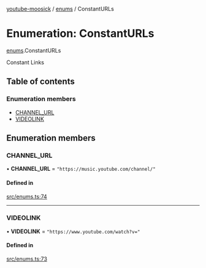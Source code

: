 [youtube-moosick](../README.md) / [enums](../modules/enums.md) / ConstantURLs

# Enumeration: ConstantURLs

[enums](../modules/enums.md).ConstantURLs

Constant Links

## Table of contents

### Enumeration members

- [CHANNEL\_URL](enums.ConstantURLs.md#channel_url)
- [VIDEOLINK](enums.ConstantURLs.md#videolink)

## Enumeration members

### CHANNEL\_URL

• **CHANNEL\_URL** = `"https://music.youtube.com/channel/"`

#### Defined in

[src/enums.ts:74](https://github.com/EvasiveXkiller/youtube-moosick/blob/3cced14/src/enums.ts#L74)

___

### VIDEOLINK

• **VIDEOLINK** = `"https://www.youtube.com/watch?v="`

#### Defined in

[src/enums.ts:73](https://github.com/EvasiveXkiller/youtube-moosick/blob/3cced14/src/enums.ts#L73)

